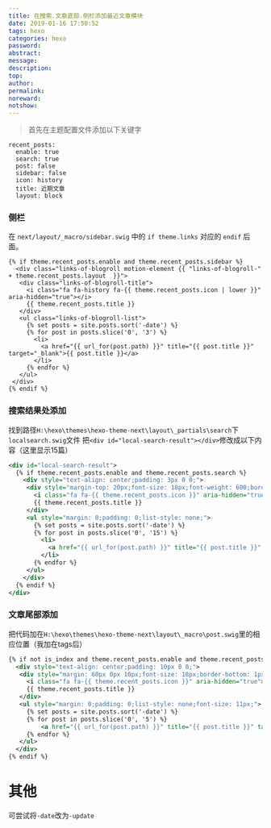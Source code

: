 ```yaml
---
title: 在搜索.文章底部.侧栏添加最近文章模块
date: 2019-01-16 17:50:52
tags: hexo
categories: hexo
password:
abstract:
message:
description:
top:
author:
permalink:
noreward:
notshow:
---
```


> 首先在主题配置文件添加以下关键字

```
recent_posts:
  enable: true
  search: true
  post: false
  sidebar: false
  icon: history
  title: 近期文章
  layout: block
```

### 侧栏
在 `next/layout/_macro/sidebar.swig` 中的 `if theme.links` 对应的 `endif` 后面。
```
{% if theme.recent_posts.enable and theme.recent_posts.sidebar %}
  <div class="links-of-blogroll motion-element {{ "links-of-blogroll-" + theme.recent_posts.layout  }}">
   <div class="links-of-blogroll-title">
     <i class="fa fa-history fa-{{ theme.recent_posts.icon | lower }}" aria-hidden="true"></i>
     {{ theme.recent_posts.title }}
   </div>
   <ul class="links-of-blogroll-list">
     {% set posts = site.posts.sort('-date') %}
     {% for post in posts.slice('0', '3') %}
       <li>
         <a href="{{ url_for(post.path) }}" title="{{ post.title }}" target="_blank">{{ post.title }}</a>
       </li>
     {% endfor %}
   </ul>
 </div>
{% endif %}
```

### 搜索结果处添加
找到路径`H:\hexo\themes\hexo-theme-next\layout\_partials\search`下`localsearch.swig`文件
把`<div id="local-search-result"></div>`修改成以下内容（这里显示15篇）
```xml
<div id="local-search-result">
  {% if theme.recent_posts.enable and theme.recent_posts.search %}
    <div style="text-align: center;padding: 3px 0 0;">
     <div style="margin-top: 20px;font-size: 18px;font-weight: 600;border-bottom: 1px solid #ccc;">
       <i class="fa fa-{{ theme.recent_posts.icon }}" aria-hidden="true"></i>
       {{ theme.recent_posts.title }}
     </div>
     <ul style="margin: 0;padding: 0;list-style: none;">
       {% set posts = site.posts.sort('-date') %}
       {% for post in posts.slice('0', '15') %}
         <li>
           <a href="{{ url_for(post.path) }}" title="{{ post.title }}" target="_blank">{{ post.title }}</a>
         </li>
       {% endfor %}
     </ul>
    </div>
  {% endif %}
</div>
```

### 文章尾部添加
把代码加在`H:\hexo\themes\hexo-theme-next\layout\_macro\post.swig`里的相应位置（我加在tags后）
```xml
{% if not is_index and theme.recent_posts.enable and theme.recent_posts.post %}
  <div style="text-align: center;padding: 10px 0 0;">
   <div style="margin: 60px 0px 10px;font-size: 18px;border-bottom: 1px solid #eee;">
     <i class="fa fa-{{ theme.recent_posts.icon }}" aria-hidden="true"></i>
     {{ theme.recent_posts.title }}
   </div>
   <ul style="margin: 0;padding: 0;list-style: none;font-size: 11px;">
     {% set posts = site.posts.sort('-date') %}
     {% for post in posts.slice('0', '5') %}
         <a href="{{ url_for(post.path) }}" title="{{ post.title }}" target="_blank">{{ post.title }}</a>&emsp;
     {% endfor %}
   </ul>
  </div>
{% endif %}
```

# 其他
可尝试将`-date`改为`-update`